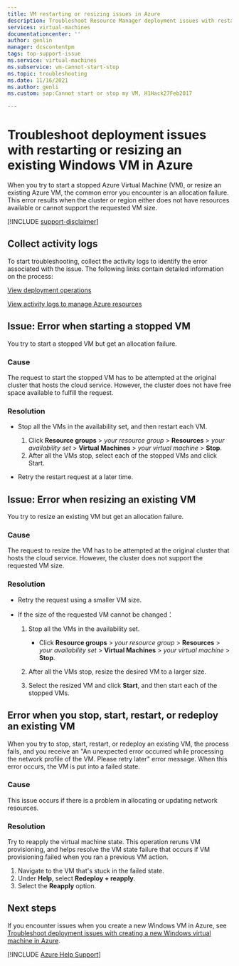 ```yaml
---
title: VM restarting or resizing issues in Azure
description: Troubleshoot Resource Manager deployment issues with restarting or resizing an existing Virtual Machine in Azure
services: virtual-machines
documentationcenter: ''
author: genlin
manager: dcscontentpm
tags: top-support-issue
ms.service: virtual-machines
ms.subservice: vm-cannot-start-stop
ms.topic: troubleshooting
ms.date: 11/16/2021
ms.author: genli
ms.custom: sap:Cannot start or stop my VM, H1Hack27Feb2017

---
```

# Troubleshoot deployment issues with restarting or resizing an existing Windows VM in Azure

When you try to start a stopped Azure Virtual Machine (VM), or resize an existing Azure VM, the common error you encounter is an allocation failure. This error results when the cluster or region either does not have resources available or cannot support the requested VM size.

[!INCLUDE [support-disclaimer](../../../includes/support-disclaimer.md)]

## Collect activity logs

To start troubleshooting, collect the activity logs to identify the error associated with the issue. The following links contain detailed information on the process:

[View deployment operations](/azure/azure-resource-manager/templates/deployment-history)

[View activity logs to manage Azure resources](/azure/azure-resource-manager/management/view-activity-logs)

## Issue: Error when starting a stopped VM

You try to start a stopped VM but get an allocation failure.

### Cause

The request to start the stopped VM has to be attempted at the original cluster that hosts the cloud service. However, the cluster does not have free space available to fulfill the request.

### Resolution

* Stop all the VMs in the availability set, and then restart each VM.
  
  1. Click **Resource groups** > *your resource group* > **Resources** > *your availability set* > **Virtual Machines** > *your virtual machine* > **Stop**.
  2. After all the VMs stop, select each of the stopped VMs and click Start.
* Retry the restart request at a later time.

## Issue: Error when resizing an existing VM

You try to resize an existing VM but get an allocation failure.

### Cause

The request to resize the VM has to be attempted at the original cluster that hosts the cloud service. However, the cluster does not support the requested VM size.

### Resolution

* Retry the request using a smaller VM size.
* If the size of the requested VM cannot be changed：
  
  1. Stop all the VMs in the availability set.

     * Click **Resource groups** > *your resource group* > **Resources** > *your availability set* > **Virtual Machines** > *your virtual machine* > **Stop**.
  2. After all the VMs stop, resize the desired VM to a larger size.
  3. Select the resized VM and click **Start**, and then start each of the stopped VMs.
  
## Error when you stop, start, restart, or redeploy an existing VM

When you try to stop, start, restart, or redeploy an existing VM, the process fails, and you receive an "An unexpected error occurred while processing the network profile of the VM. Please retry later" error message. When this error occurs, the VM is put into a failed state.

### Cause  

This issue occurs if there is a problem in allocating or updating network resources.

### Resolution

Try to reapply the virtual machine state. This operation reruns VM provisioning, and helps resolve the VM state failure that occurs if VM provisioning failed when you ran a previous VM action.

1. Navigate to the VM that's stuck in the failed state.
2. Under **Help**, select **Redeploy + reapply**.
3. Select the **Reapply** option.

## Next steps

If you encounter issues when you create a new Windows VM in Azure, see [Troubleshoot deployment issues with creating a new Windows virtual machine in Azure](./troubleshoot-deployment-new-vm-windows.md).

[!INCLUDE [Azure Help Support](../../../includes/azure-help-support.md)]
